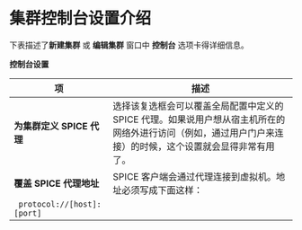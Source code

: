 # 集群控制台设置介绍

下表描述了**新建集群** 或 **编辑集群** 窗口中 **控制台** 选项卡得详细信息。

**控制台设置**

| **项** | **描述** |
| ------ | -------- |
| **为集群定义 SPICE 代理** | 选择该复选框会可以覆盖全局配置中定义的 SPICE 代理。如果说用户想从宿主机所在的网络外进行访问（例如，通过用户门户来连接）的时候，这个设置就会显得非常有用了。 |
| **覆盖 SPICE 代理地址** | SPICE 客户端会通过代理连接到虚拟机。地址必须写成下面这样：
``` protocol://[host]:[port]``` |
